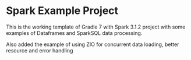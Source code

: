 # Spark Example Project 

This is the working template of Gradle 7 with Spark 3.1.2 project with some examples of Dataframes and SparkSQL data processing.

Also added the example of using ZIO for concurrent data loading, better resource and error handling
